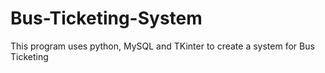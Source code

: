 # Bus-Ticketing-System
This program uses python, MySQL and TKinter to create a system for Bus Ticketing
